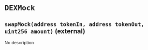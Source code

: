 # `DEXMock`

## `swapMock(address tokenIn, address tokenOut, uint256 amount)` (external)

No description
